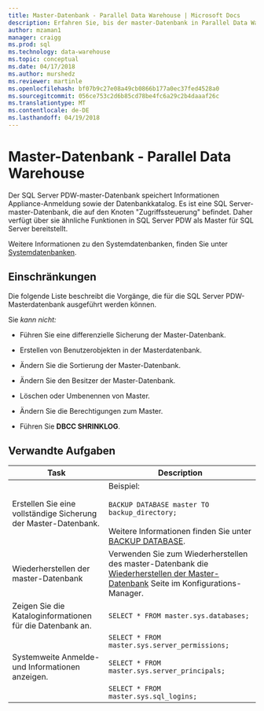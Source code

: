 ```yaml
---
title: Master-Datenbank - Parallel Data Warehouse | Microsoft Docs
description: Erfahren Sie, bis der master-Datenbank in Parallel Data Warehouse.
author: mzaman1
manager: craigg
ms.prod: sql
ms.technology: data-warehouse
ms.topic: conceptual
ms.date: 04/17/2018
ms.author: murshedz
ms.reviewer: martinle
ms.openlocfilehash: bf07b9c27e08a49cb0866b177a0ec37fed4528a0
ms.sourcegitcommit: 056ce753c2d6b85cd78be4fc6a29c2b4daaaf26c
ms.translationtype: MT
ms.contentlocale: de-DE
ms.lasthandoff: 04/19/2018
---
```

# <a name="master-database---parallel-data-warehouse"></a>Master-Datenbank - Parallel Data Warehouse
Der SQL Server PDW-master-Datenbank speichert Informationen Appliance-Anmeldung sowie der Datenbankkatalog. Es ist eine SQL Server-master-Datenbank, die auf den Knoten "Zugriffssteuerung" befindet. Daher verfügt über sie ähnliche Funktionen in SQL Server PDW als Master für SQL Server bereitstellt.  
  
Weitere Informationen zu den Systemdatenbanken, finden Sie unter [Systemdatenbanken](system-databases.md).  
  
## <a name="limitations-and-restrictions"></a>Einschränkungen  
Die folgende Liste beschreibt die Vorgänge, die für die SQL Server PDW-Masterdatenbank ausgeführt werden können.  
  
Sie *kann nicht:*  
  
-   Führen Sie eine differenzielle Sicherung der Master-Datenbank.  
  
-   Erstellen von Benutzerobjekten in der Masterdatenbank.  
  
-   Ändern Sie die Sortierung der Master-Datenbank.  
  
-   Ändern Sie den Besitzer der Master-Datenbank.  
  
-   Löschen oder Umbenennen von Master.  
  
-   Ändern Sie die Berechtigungen zum Master.  
  
-   Führen Sie **DBCC SHRINKLOG**.  
  
## <a name="related-tasks"></a>Verwandte Aufgaben  
  
|Task|Description|  
|--------|---------------|  
|Erstellen Sie eine vollständige Sicherung der Master-Datenbank.|Beispiel:<br /><br />`BACKUP DATABASE master TO backup_directory;`<br /><br />Weitere Informationen finden Sie unter [BACKUP DATABASE](../t-sql/statements/backup-database-parallel-data-warehouse.md).|  
|Wiederherstellen der master-Datenbank|Verwenden Sie zum Wiederherstellen des master-Datenbank die [Wiederherstellen der Master-Datenbank](restore-the-master-database.md) Seite im Konfigurations-Manager.|  
|Zeigen Sie die Kataloginformationen für die Datenbank an.|`SELECT * FROM master.sys.databases;`|  
|Systemweite Anmelde- und Informationen anzeigen.|`SELECT * FROM master.sys.server_permissions;`<br /><br />`SELECT * FROM master.sys.server_principals;`<br /><br />`SELECT * FROM master.sys.sql_logins;`|  
  
<!-- MISSING LINKS 
## See Also  
[Common Metadata Query Examples &#40;SQL Server PDW&#41;](../sqlpdw/common-metadata-query-examples-sql-server-pdw.md)  
-->
  
